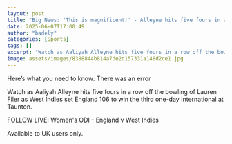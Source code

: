```yaml
---
layout: post
title: "Big News: 'This is magnificent!' - Alleyne hits five fours in a row"
date: 2025-06-07T17:00:49
author: "badely"
categories: [Sports]
tags: []
excerpt: "Watch as Aaliyah Alleyne hits five fours in a row off the bowling of Lauren Filer as West Indies set England 106 to win the third one-day Internationa"
image: assets/images/8388844b814a7de2d157331a148d2ce1.jpg
---
```


Here’s what you need to know: There was an error

Watch as Aaliyah Alleyne hits five fours in a row off the bowling of Lauren Filer as West Indies set England 106 to win the third one-day International at Taunton.

FOLLOW LIVE: Women's ODI - England v West Indies

Available to UK users only.

